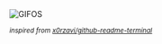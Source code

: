 <div align="justify">
<picture>
    <source media="(prefers-color-scheme: dark)" srcset="https://i.ibb.co/xfrmXCt/output-gif.gif">
    <source media="(prefers-color-scheme: light)" srcset="https://i.ibb.co/xfrmXCt/output-gif.gif">
    <img alt="GIFOS" src="https://i.ibb.co/xfrmXCt/output-gif.gif">
</picture>

<sub><i>inspired from [x0rzavi/github-readme-terminal](https://github.com/x0rzavi/github-readme-terminal)</i></sub>

</div>

<!-- Image deletion URL: https://ibb.co/F0dsmxL/8fbf4930526b2240d5546d094064508d -->
